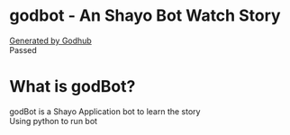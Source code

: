# godbot - An Shayo Bot Watch Story
[Generated by Godhub](http://godhub.co)     
Passed     
# What is godBot?
godBot is a Shayo Application bot to learn the story      
Using python to run bot

